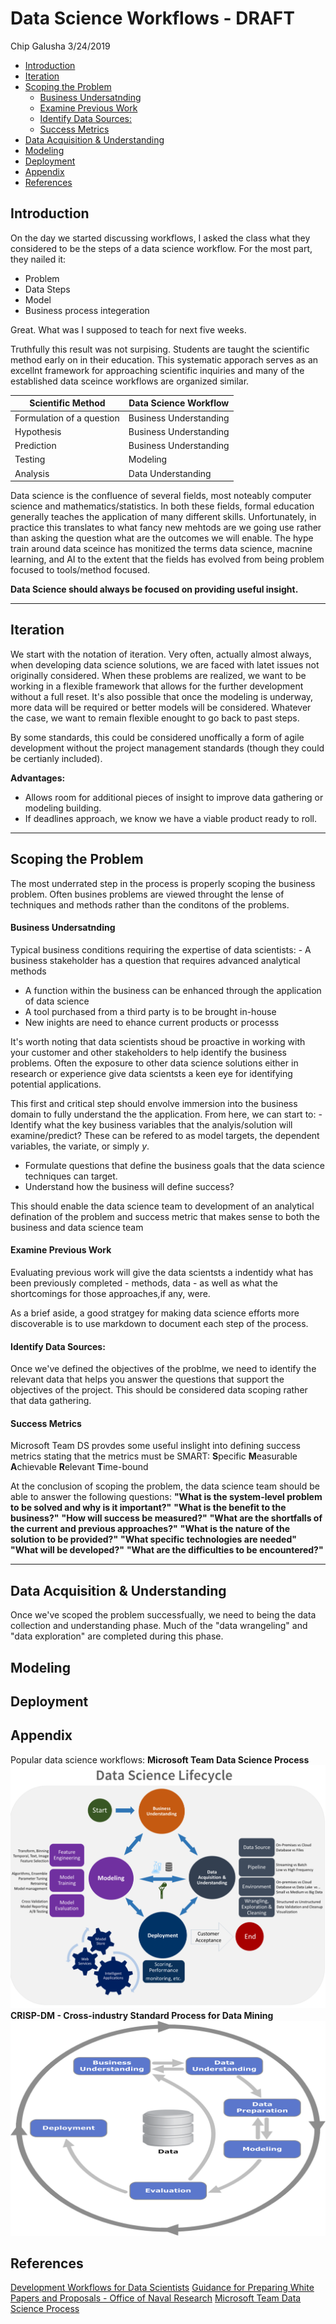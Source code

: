 Data Science Workflows - DRAFT
================
Chip Galusha
3/24/2019

-   [Introduction](#introduction)
-   [Iteration](#iteration)
-   [Scoping the Problem](#scoping-the-problem)
    -   [Business Undersatnding](#business-undersatnding)
    -   [Examine Previous Work](#examine-previous-work)
    -   [Identify Data Sources:](#identify-data-sources)
    -   [Success Metrics](#success-metrics)
-   [Data Acquisition & Understanding](#data-acquisition-understanding)
-   [Modeling](#modeling)
-   [Deployment](#deployment)
-   [Appendix](#appendix)
-   [References](#references)

Introduction
------------

On the day we started discussing workflows, I asked the class what they considered to be the steps of a data science workflow. For the most part, they nailed it:
- Problem
- Data Steps
- Model
- Business process integeration

Great. What was I supposed to teach for next five weeks.

Truthfully this result was not surpising. Students are taught the scientific method early on in their education. This systematic apporach serves as an excellnt framework for approaching scientific inquiries and many of the established data sceince workflows are organized similar.

| Scientific Method         | Data Science Workflow  |
|---------------------------|------------------------|
| Formulation of a question | Business Understanding |
| Hypothesis                | Business Understanding |
| Prediction                | Business Understanding |
| Testing                   | Modeling               |
| Analysis                  | Data Understanding     |

Data science is the confluence of several fields, most noteably computer science and mathematics/statistics. In both these fields, formal education generally teaches the application of many different skills. Unfortunately, in practice this translates to what fancy new mehtods are we going use rather than asking the question what are the outcomes we will enable. The hype train around data sceince has monitized the terms data science, macnine learning, and AI to the extent that the fields has evolved from being problem focused to tools/method focused.

**Data Science should always be focused on providing useful insight.**

------------------------------------------------------------------------

Iteration
---------

We start with the notation of iteration. Very often, actually almost always, when developing data science solutions, we are faced with latet issues not originally considered. When these problems are realized, we want to be working in a flexible framework that allows for the further development without a full reset. It's also possible that once the modeling is underway, more data will be required or better models will be considered. Whatever the case, we want to remain flexible enought to go back to past steps.

By some standards, this could be considered unoffically a form of agile development without the project management standards (though they could be certianly included).

**Advantages:**
- Allows room for additional pieces of insight to improve data gathering or modeling building.
- If deadlines approach, we know we have a viable product ready to roll.

------------------------------------------------------------------------

Scoping the Problem
-------------------

The most underrated step in the process is properly scoping the business problem. Often busines problems are viewed throught the lense of techniques and methods rather than the conditons of the problems.

#### Business Undersatnding

Typical business conditions requiring the expertise of data scientists: - A business stakeholder has a question that requires advanced analytical methods
- A function within the business can be enhanced through the application of data science
- A tool purchased from a third party is to be brought in-house
- New inights are need to ehance current products or processs

It's worth noting that data scientists shoud be proactive in working with your customer and other stakeholders to help identify the business problems. Often the exposure to other data science solutions either in research or experience give data scientsts a keen eye for identifying potential applications.

This first and critical step should envolve immersion into the business domain to fully understand the the application. From here, we can start to: - Identify what the key business variables that the analyis/solution will examine/predict? These can be refered to as model targets, the dependent variables, the variate, or simply *y*.
- Formulate questions that define the business goals that the data science techniques can target.
- Understand how the business will define success?

This should enable the data science team to development of an analytical defination of the problem and success metric that makes sense to both the business and data science team

#### Examine Previous Work

Evaluating previous work will give the data scientsts a indentidy what has been previously completed - methods, data - as well as what the shortcomings for those approaches,if any, were.

As a brief aside, a good stratgey for making data science efforts more discoverable is to use markdown to document each step of the process.

#### Identify Data Sources:

Once we've defined the objectives of the problme, we need to identify the relevant data that helps you answer the questions that support the objectives of the project. This should be considered data scoping rather that data gathering.

#### Success Metrics

Microsoft Team DS provdes some useful inslight into defining success metrics stating that the metrics must be SMART:
**S**pecific
**M**easurable
**A**chievable
**R**elevant
**T**ime-bound

At the conclusion of scoping the problem, the data science team should be able to answer the following questions:
**"What is the system-level problem to be solved and why is it important?"**
**"What is the benefit to the business?"**
**"How will success be measured?"**
**"What are the shortfalls of the current and previous approaches?"**
**"What is the nature of the solution to be provided?"**
**"What specific technologies are needed"**
**"What will be developed?"**
**"What are the difficulties to be encountered?"**

------------------------------------------------------------------------

Data Acquisition & Understanding
--------------------------------

Once we've scoped the problem successfually, we need to being the data collection and understanding phase. Much of the "data wrangeling" and "data exploration" are completed during this phase.

Modeling
--------

Deployment
----------

Appendix
--------

Popular data science workflows:
**Microsoft Team Data Science Process**
![MS Team Data Science](./ds_workflows/workflow_images/ms_team_ds_workflow.png)
**CRISP-DM - Cross-industry Standard Process for Data Mining**
![CRISP-DM](./ds_workflows/workflow_images/CRISP-DM_Process_Diagram.png)

References
----------

[Development Workflows for Data Scientists](https://resources.github.com/downloads/development-workflows-data-scientists.pdf)
[Guidance for Preparing White Papers and Proposals - Office of Naval Research](https://www.onr.navy.mil/-/media/Files/33/Guidance-USW-GnC-DnI-FY15.ashx?la=en&hash=30ADDBA56AB76036033CDD750987F1DC8EF5366B)
[Microsoft Team Data Science Process](https://docs.microsoft.com/en-us/azure/machine-learning/team-data-science-process/overview)
